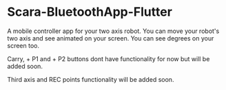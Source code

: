 # Scara-BluetoothApp-Flutter

A mobile controller app for your two axis robot. You can move your robot's two axis and see animated on your screen. You can see degrees  on your screen too.

Carry, + P1 and + P2 buttons dont have functionality for now but will be added soon.

Third axis and REC points functionality will be added soon.



